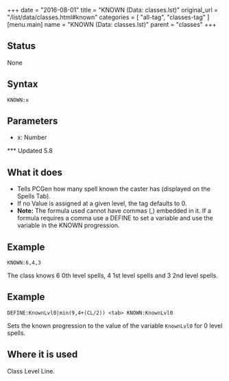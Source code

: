 +++
date = "2016-08-01"
title = "KNOWN (Data: classes.lst)"
original_url = "/list/data/classes.html#known"
categories = [ "all-tag", "classes-tag" ]
[menu.main]
    name = "KNOWN (Data: classes.lst)"
    parent = "classes"
+++

## Status

None

## Syntax

`KNOWN:x`

## Parameters

-   x: Number



<span id="known"></span> \*\*\* Updated 5.8

What it does
------------

-   Tells PCGen how many spell known the caster has (displayed on the
    Spells Tab).
-   If no Value is assigned at a given level, the tag defaults to 0.
-   **Note:** The formula used cannot have commas (,) embedded in it. If
    a formula requires a comma use a DEFINE to set a variable and use
    the variable in the KNOWN progression.

Example
-------

`KNOWN:6,4,3`

The class knows 6 0th level spells, 4 1st level spells and 3 2nd level
spells.

Example
-------

`DEFINE:KnownLvl0|min(9,4+(CL/2)) <tab> KNOWN:KnownLvl0`

Sets the known progression to the value of the variable `KnownLvl0` for
0 level spells.

Where it is used
----------------

Class Level Line.

